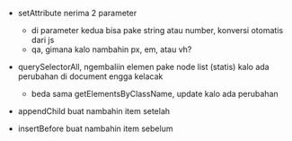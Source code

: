   - setAttribute nerima 2 parameter
    - di parameter kedua bisa pake string atau number, konversi otomatis dari js
    - qa, gimana kalo nambahin px, em, atau vh?
  - querySelectorAll, ngembaliin elemen pake node list (statis) kalo ada perubahan di document engga kelacak
    - beda sama getElementsByClassName, update kalo ada perubahan

- appendChild buat nambahin item setelah
- insertBefore buat nambahin item sebelum